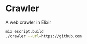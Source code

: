 Crawler
=======

A web crawler in Elixir

```sh
mix escript.build
./crawler --url=https://github.com
```
